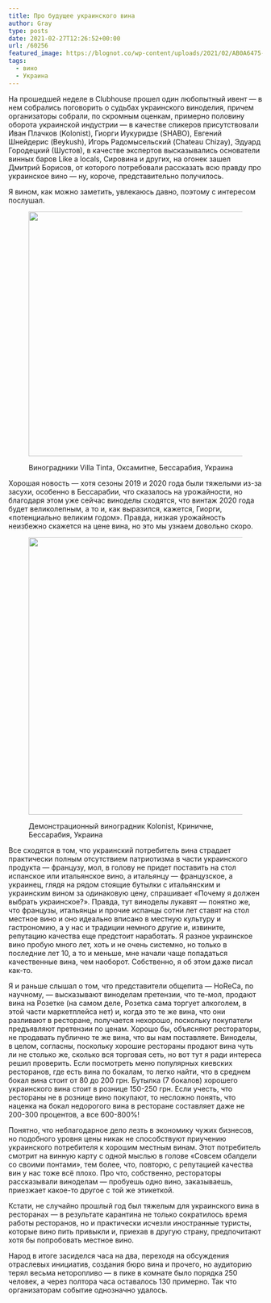 ```yaml
---
title: Про будущее украинского вина
author: Gray
type: posts
date: 2021-02-27T12:26:52+00:00
url: /60256
featured_image: https://blognot.co/wp-content/uploads/2021/02/AB0A6475-1-scaled.jpg
tags:
  - вино
  - Украина
---
```








На прошедшей неделе в Clubhouse прошел один любопытный ивент — в нем собрались поговорить о судьбах украинского виноделия, причем организаторы собрали, по скромным оценкам, примерно половину оборота украинской индустрии — в качестве спикеров присутствовали Иван Плачков (Kolonist), Гиорги Иукуридзе (SHABO), Евгений Шнейдерис (Beykush), Игорь Радомысельский (Chateau Chizay), Эдуард Городецкий (Шустов), в качестве экспертов высказывались основатели винных баров Like a locals, Сировина и других, на огонек зашел Дмитрий Борисов, от которого потребовали рассказать всю правду про украинское вино — ну, короче, представительно получилось.

Я вином, как можно заметить, увлекаюсь давно, поэтому с интересом послушал.<figure class="wp-block-image size-large is-style-default">

[<img data-attachment-id="60258" data-permalink="https://blognot.co/60256/ab0a6461" data-orig-file="https://i2.wp.com/blognot.co/wp-content/uploads/2021/02/AB0A6461-scaled.jpg?fit=2560%2C1677&ssl=1" data-orig-size="2560,1677" data-comments-opened="1" data-image-meta="{&quot;aperture&quot;:&quot;4.5&quot;,&quot;credit&quot;:&quot;&quot;,&quot;camera&quot;:&quot;Canon EOS R&quot;,&quot;caption&quot;:&quot;&quot;,&quot;created_timestamp&quot;:&quot;1603893680&quot;,&quot;copyright&quot;:&quot;&quot;,&quot;focal_length&quot;:&quot;35&quot;,&quot;iso&quot;:&quot;100&quot;,&quot;shutter_speed&quot;:&quot;0.0125&quot;,&quot;title&quot;:&quot;&quot;,&quot;orientation&quot;:&quot;0&quot;}" data-image-title="AB0A6461" data-image-description="" data-medium-file="https://i2.wp.com/blognot.co/wp-content/uploads/2021/02/AB0A6461-scaled.jpg?fit=300%2C197&ssl=1" data-large-file="https://i2.wp.com/blognot.co/wp-content/uploads/2021/02/AB0A6461-scaled.jpg?fit=740%2C485&ssl=1" width="740" height="485" src="https://i0.wp.com/blognot.co/wp-content/uploads/2021/02/AB0A6461.jpg?resize=740%2C485&#038;ssl=1" alt="" class="wp-image-60258" srcset="https://i2.wp.com/blognot.co/wp-content/uploads/2021/02/AB0A6461-scaled.jpg?resize=1024%2C671&ssl=1 1024w, https://i2.wp.com/blognot.co/wp-content/uploads/2021/02/AB0A6461-scaled.jpg?resize=300%2C197&ssl=1 300w, https://i2.wp.com/blognot.co/wp-content/uploads/2021/02/AB0A6461-scaled.jpg?resize=768%2C503&ssl=1 768w, https://i2.wp.com/blognot.co/wp-content/uploads/2021/02/AB0A6461-scaled.jpg?resize=1536%2C1006&ssl=1 1536w, https://i2.wp.com/blognot.co/wp-content/uploads/2021/02/AB0A6461-scaled.jpg?resize=2048%2C1342&ssl=1 2048w, https://i2.wp.com/blognot.co/wp-content/uploads/2021/02/AB0A6461-scaled.jpg?resize=800%2C524&ssl=1 800w, https://i2.wp.com/blognot.co/wp-content/uploads/2021/02/AB0A6461-scaled.jpg?w=1480&ssl=1 1480w, https://i2.wp.com/blognot.co/wp-content/uploads/2021/02/AB0A6461-scaled.jpg?w=2220&ssl=1 2220w" sizes="(max-width: 740px) 100vw, 740px" data-recalc-dims="1" />][1]<figcaption>Виноградники Villa Tinta, Оксамитне, Бессарабия, Украина</figcaption></figure> 

Хорошая новость — хотя сезоны 2019 и 2020 года были тяжелыми из-за засухи, особенно в Бессарабии, что сказалось на урожайности, но благодаря этом уже сейчас виноделы сходятся, что винтаж 2020 года будет великолепным, а то и, как выразился, кажется, Гиорги, «потенциально великим годом». Правда, низкая урожайность неизбежно скажется на цене вина, но это мы узнаем довольно скоро.<figure class="wp-block-image size-large is-style-default">

[<img data-attachment-id="60259" data-permalink="https://blognot.co/60256/ab0a6446" data-orig-file="https://i2.wp.com/blognot.co/wp-content/uploads/2021/02/AB0A6446-scaled.jpg?fit=2560%2C1902&ssl=1" data-orig-size="2560,1902" data-comments-opened="1" data-image-meta="{&quot;aperture&quot;:&quot;5.6&quot;,&quot;credit&quot;:&quot;&quot;,&quot;camera&quot;:&quot;Canon EOS R&quot;,&quot;caption&quot;:&quot;&quot;,&quot;created_timestamp&quot;:&quot;1603890703&quot;,&quot;copyright&quot;:&quot;&quot;,&quot;focal_length&quot;:&quot;16&quot;,&quot;iso&quot;:&quot;100&quot;,&quot;shutter_speed&quot;:&quot;0.00625&quot;,&quot;title&quot;:&quot;&quot;,&quot;orientation&quot;:&quot;0&quot;}" data-image-title="AB0A6446" data-image-description="" data-medium-file="https://i2.wp.com/blognot.co/wp-content/uploads/2021/02/AB0A6446-scaled.jpg?fit=300%2C223&ssl=1" data-large-file="https://i2.wp.com/blognot.co/wp-content/uploads/2021/02/AB0A6446-scaled.jpg?fit=740%2C550&ssl=1" width="740" height="550" src="https://i1.wp.com/blognot.co/wp-content/uploads/2021/02/AB0A6446.jpg?resize=740%2C550&#038;ssl=1" alt="" class="wp-image-60259" srcset="https://i2.wp.com/blognot.co/wp-content/uploads/2021/02/AB0A6446-scaled.jpg?resize=1024%2C761&ssl=1 1024w, https://i2.wp.com/blognot.co/wp-content/uploads/2021/02/AB0A6446-scaled.jpg?resize=300%2C223&ssl=1 300w, https://i2.wp.com/blognot.co/wp-content/uploads/2021/02/AB0A6446-scaled.jpg?resize=768%2C570&ssl=1 768w, https://i2.wp.com/blognot.co/wp-content/uploads/2021/02/AB0A6446-scaled.jpg?resize=1536%2C1141&ssl=1 1536w, https://i2.wp.com/blognot.co/wp-content/uploads/2021/02/AB0A6446-scaled.jpg?resize=2048%2C1521&ssl=1 2048w, https://i2.wp.com/blognot.co/wp-content/uploads/2021/02/AB0A6446-scaled.jpg?resize=800%2C594&ssl=1 800w, https://i2.wp.com/blognot.co/wp-content/uploads/2021/02/AB0A6446-scaled.jpg?w=1480&ssl=1 1480w, https://i2.wp.com/blognot.co/wp-content/uploads/2021/02/AB0A6446-scaled.jpg?w=2220&ssl=1 2220w" sizes="(max-width: 740px) 100vw, 740px" data-recalc-dims="1" />][2]<figcaption>Демонстрационный виноградник Kolonist, Криничне, Бессарабия, Украина</figcaption></figure> 

Все сходятся в том, что украинский потребитель вина страдает практически полным отсутствием патриотизма в части украинского продукта — французу, мол, в голову не придет поставить на стол испанское или итальянское вино, а итальянцу — французское, а украинец, глядя на рядом стоящие бутылки с итальянским и украинским вином за одинаковую цену, спрашивает «Почему я должен выбрать украинское?». Правда, тут виноделы лукавят — понятно же, что французы, итальянцы и прочие испанцы сотни лет ставят на стол местное вино и оно идеально вписано в местную культуру и гастрономию, а у нас и традиции немного другие и, извините, репутацию качества еще предстоит наработать. Я разное украинское вино пробую много лет, хоть и не очень системно, но только в последние лет 10, а то и меньше, мне начали чаще попадаться качественные вина, чем наоборот. Собственно, я об этом даже писал как-то.

Я и раньше слышал о том, что представители общепита — HoReCa, по научному, — высказывают виноделам претензии, что те-мол, продают вина на Розетке (на самом деле, Розетка сама торгует алкоголем, в этой части маркетплейса нет) и, когда это те же вина, что они разливают в ресторане, получается нехорошо, поскольку покупатели предъявляют претензии по ценам. Хорошо бы, объясняют рестораторы, не продавать публично те же вина, что вы нам поставляете. Виноделы, в целом, согласны, поскольку хорошие рестораны продают вина чуть ли не столько же, сколько вся торговая сеть, но вот тут я ради интереса решил проверить. Если посмотреть меню популярных киевских ресторанов, где есть вина по бокалам, то легко найти, что в среднем бокал вина стоит от 80 до 200 грн. Бутылка (7 бокалов) хорошего украинского вина стоит в рознице 150-250 грн. Если учесть, что рестораны не в рознице вино покупают, то несложно понять, что наценка на бокал недорогого вина в ресторане составляет даже не 200-300 процентов, а все 600-800%!

Понятно, что неблагодарное дело лезть в экономику чужих бизнесов, но подобного уровня цены никак не способствуют приучению украинского потребителя к хорошим местным винам. Этот потребитель смотрит на винную карту с одной мыслью в голове «Совсем обалдели со своими понтами», тем более, что, повторю, с репутацией качества вин у нас тоже всё плохо. Про что, собственно, рестораторы рассказывали виноделам — пробуешь одно вино, заказываешь, приезжает какое-то другое с той же этикеткой.

Кстати, не случайно прошлый год был тяжелым для украинского вина в ресторанах — в результате карантина не только сократилось время работы ресторанов, но и практически исчезли иностранные туристы, которые вино пить привыкли и, приехав в другую страну, предпочитают хотя бы попробовать местное вино.

Народ в итоге засиделся часа на два, переходя на обсуждения отраслевых инициатив, создания бюро вина и прочего, но аудиторию терял весьма неторопливо — в пике в комнате было порядка 250 человек, а через полтора часа оставалось 130 примерно. Так что организаторам событие однозначно удалось.

 [1]: https://i2.wp.com/blognot.co/wp-content/uploads/2021/02/AB0A6461-scaled.jpg?ssl=1
 [2]: https://i2.wp.com/blognot.co/wp-content/uploads/2021/02/AB0A6446-scaled.jpg?ssl=1